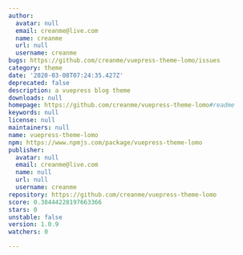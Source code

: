 ```yaml
---
author:
  avatar: null
  email: creanme@live.com
  name: creanme
  url: null
  username: creanme
bugs: https://github.com/creanme/vuepress-theme-lomo/issues
category: theme
date: '2020-03-08T07:24:35.427Z'
deprecated: false
description: a vuepress blog theme
downloads: null
homepage: https://github.com/creanme/vuepress-theme-lomo#readme
keywords: null
license: null
maintainers: null
name: vuepress-theme-lomo
npm: https://www.npmjs.com/package/vuepress-theme-lomo
publisher:
  avatar: null
  email: creanme@live.com
  name: null
  url: null
  username: creanme
repository: https://github.com/creanme/vuepress-theme-lomo
score: 0.38444228197663366
stars: 0
unstable: false
version: 1.0.9
watchers: 0

---
```


